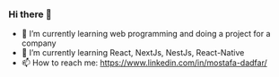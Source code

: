 ### Hi there 👋


- 🔭 I’m currently learning web programming and doing a project for a company
- 🌱 I’m currently learning React, NextJs, NestJs, React-Native
- 📫 How to reach me: 
  https://www.linkedin.com/in/mostafa-dadfar/
